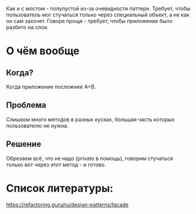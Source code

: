 Как и с мостом - полупустой из-за очевидности паттерн.
Требует, чтобы пользователь мог стучаться только через специальный объект, а не как он сам захочет. 
Говоря проще - требует, чтобы приложение было разбито на слои.

# О чём вообще
## Когда?
Когда приложение посложнее A+B.

## Проблема
Слишком много методов в разных кусках, большая часть которых пользователю не нужна.

## Решение
Обрезаем всё, что не надо (private в помощь), говорим стучаться только вот через этот метод - и готово.

# Список литературы:
https://refactoring.guru/ru/design-patterns/facade